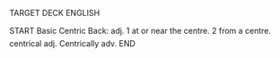 TARGET DECK
ENGLISH

START
Basic
Centric
Back: adj. 1 at or near the centre. 2 from a centre.  centrical adj. Centrically adv.
END
